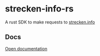 # strecken-info-rs
A rust SDK to make requests to [strecken.info](https://strecken.info)

## Docs
[Open documentation](https://docs.rs/strecken-info/*)
